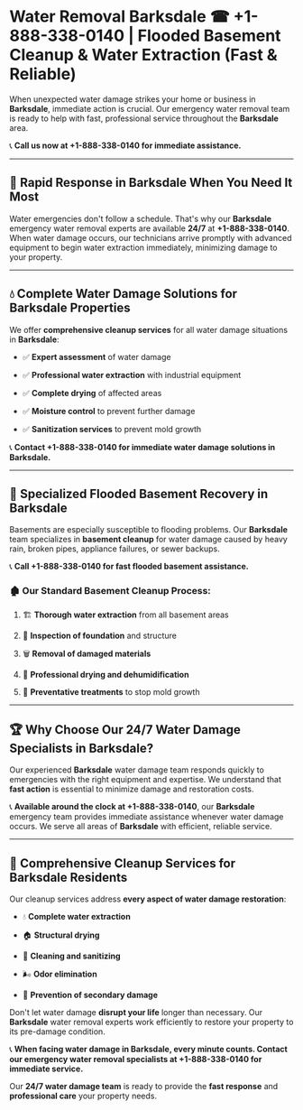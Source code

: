 # Water Removal Barksdale ☎ +1-888-338-0140 | Flooded Basement Cleanup & Water Extraction (Fast & Reliable)

When unexpected water damage strikes your home or business in **Barksdale**, immediate action is crucial. Our emergency water removal team is ready to help with fast, professional service throughout the **Barksdale** area. 

📞 **Call us now at +1-888-338-0140 for immediate assistance.**
---
## 🚀 Rapid Response in Barksdale When You Need It Most
Water emergencies don't follow a schedule. That's why our **Barksdale** emergency water removal experts are available **24/7** at **+1-888-338-0140**. When water damage occurs, our technicians arrive promptly with advanced equipment to begin water extraction immediately, minimizing damage to your property.
---
## 💧 Complete Water Damage Solutions for Barksdale Properties
We offer **comprehensive cleanup services** for all water damage situations in **Barksdale**:
- ✅ **Expert assessment** of water damage  
- ✅ **Professional water extraction** with industrial equipment  
- ✅ **Complete drying** of affected areas  
- ✅ **Moisture control** to prevent further damage  
- ✅ **Sanitization services** to prevent mold growth  
📞 **Contact +1-888-338-0140 for immediate water damage solutions in Barksdale.**
---
## 🌊 Specialized Flooded Basement Recovery in Barksdale
Basements are especially susceptible to flooding problems. Our **Barksdale** team specializes in **basement cleanup** for water damage caused by heavy rain, broken pipes, appliance failures, or sewer backups. 
📞 **Call +1-888-338-0140 for fast flooded basement assistance.**
### 🏚️ Our Standard Basement Cleanup Process:
1. 🏗️ **Thorough water extraction** from all basement areas  
2. 🔎 **Inspection of foundation** and structure  
3. 🗑️ **Removal of damaged materials**  
4. 💨 **Professional drying and dehumidification**  
5. 🚫 **Preventative treatments** to stop mold growth  
---
## 🏆 Why Choose Our 24/7 Water Damage Specialists in Barksdale?
Our experienced **Barksdale** water damage team responds quickly to emergencies with the right equipment and expertise. We understand that **fast action** is essential to minimize damage and restoration costs.
📞 **Available around the clock at +1-888-338-0140**, our **Barksdale** emergency team provides immediate assistance whenever water damage occurs. We serve all areas of **Barksdale** with efficient, reliable service.
---
## 🧹 Comprehensive Cleanup Services for Barksdale Residents
Our cleanup services address **every aspect of water damage restoration**:
- 💧 **Complete water extraction**  
- 🏠 **Structural drying**  
- 🧼 **Cleaning and sanitizing**  
- 🌬️ **Odor elimination**  
- 🚫 **Prevention of secondary damage**  
Don't let water damage **disrupt your life** longer than necessary. Our **Barksdale** water removal experts work efficiently to restore your property to its pre-damage condition.
📞 **When facing water damage in Barksdale, every minute counts. Contact our emergency water removal specialists at +1-888-338-0140 for immediate service.**
Our **24/7 water damage team** is ready to provide the **fast response** and **professional care** your property needs.
